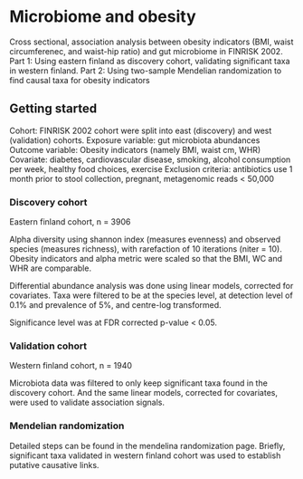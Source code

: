 # Microbiome and obesity
Cross sectional, association analysis between obesity indicators (BMI, waist circumferenec, and waist-hip ratio) and gut microbiome in FINRISK 2002.
Part 1: Using eastern finland as discovery cohort, validating significant taxa in western finland.
Part 2: Using two-sample Mendelian randomization to find causal taxa for obesity indicators

## Getting started
Cohort: FINRISK 2002 cohort were split into east (discovery) and west (validation) cohorts. 
Exposure variable: gut microbiota abundances
Outcome variable: Obesity indicators (namely BMI, waist cm, WHR)
Covariate: diabetes, cardiovascular disease, smoking, alcohol consumption per week, healthy food choices, exercise
Exclusion criteria: antibiotics use 1 month prior to stool collection, pregnant, metagenomic reads < 50,000

### Discovery cohort
Eastern finland cohort, n = 3906

Alpha diversity using shannon index (measures evenness) and observed species (measures richness), with rarefaction of 10 iterations (niter = 10). Obesity indicators and alpha metric were scaled so that the BMI, WC and WHR are comparable.

Differential abundance analysis was done using linear models, corrected for covariates. Taxa were filtered to be at the species level, at detection level of 0.1% and prevalence of 5%, and centre-log transformed.

Significance level was at FDR corrected p-value < 0.05.

### Validation cohort
Western finland cohort, n = 1940

Microbiota data was filtered to only keep significant taxa found in the discovery cohort. And the same linear models, corrected for covariates, were used to validate association signals. 

### Mendelian randomization
Detailed steps can be found in the mendelina randomization page. Briefly, significant taxa validated in western finland cohort was used to establish putative causative links.

